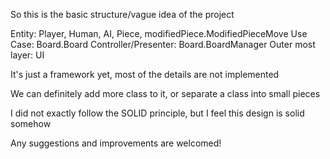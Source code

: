 So this is the basic structure/vague idea of the project

Entity:                 Player, Human, AI, Piece, modifiedPiece.ModifiedPieceMove
Use Case:               Board.Board
Controller/Presenter:   Board.BoardManager
Outer most layer:       UI

It's just a framework yet, most of the details are not implemented

We can definitely add more class to it, or separate a class into small pieces

I did not exactly follow the SOLID principle, but I feel this design is solid somehow

Any suggestions and improvements are welcomed!